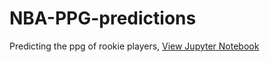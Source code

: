 # NBA-PPG-predictions
Predicting the ppg of rookie players, 
[View Jupyter Notebook](PPG%20PREDICTIONS.ipynb)

